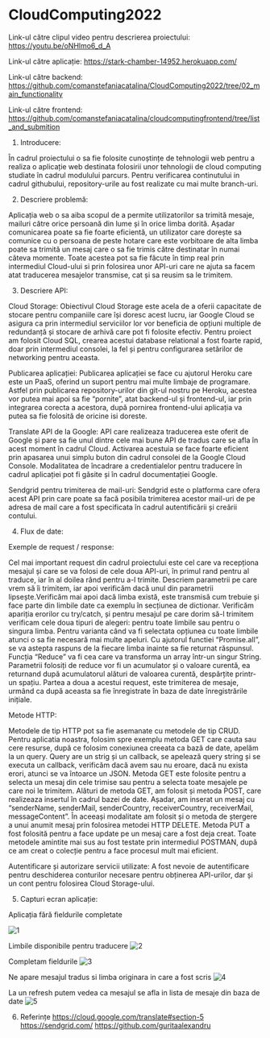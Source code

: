 # CloudComputing2022

Link-ul către clipul video pentru descrierea proiectului: https://youtu.be/oNHlmo6_d_A 

Link-ul către aplicație: https://stark-chamber-14952.herokuapp.com/ 

Link-ul către backend: https://github.com/comanstefaniacatalina/CloudComputing2022/tree/02_main_functionality 

Link-ul către frontend: 
https://github.com/comanstefaniacatalina/cloudcomputingfrontend/tree/list_and_submition 

1. Introducere:

În cadrul proiectului o sa fie folosite  cunoștințe de tehnologii web pentru a realiza o aplicație web destinata folosirii unor tehnologii de cloud computing studiate în cadrul modulului parcurs.
	Pentru verificarea continutului in cadrul githubului, repository-urile au fost realizate cu mai multe branch-uri.

2.  Descriere problemă:

Aplicația web o sa aiba scopul de a permite utilizatorilor sa trimită mesaje, mailuri către orice persoană din lume și în orice limba dorită. Așadar comunicarea poate sa fie foarte eficientă, un utilizator care dorește sa comunice cu o persoana de peste hotare care este vorbitoare de alta limba poate sa trimită un mesaj care o sa fie trimis către destinatar în numai câteva momente. Toate acestea pot sa fie făcute în timp real prin intermediul Cloud-ului si prin folosirea unor API-uri care ne ajuta sa facem atat traducerea mesajelor transmise, cat și sa reusim sa le trimitem.

3. Descriere API:

Cloud Storage: Obiectivul Cloud Storage este acela de a oferii capacitate de stocare pentru companiile care își doresc acest lucru, iar Google Cloud se asigura ca prin intermediul serviciilor lor vor beneficia de opțiuni multiple de redundanță și stocare de arhivă care pot fi folosite efectiv. Pentru proiect am folosit Cloud SQL, crearea acestui database relational a fost foarte rapid, doar prin intermediul consolei, la fel și pentru configurarea setărilor de networking pentru aceasta.

Publicarea aplicației: Publicarea aplicației se face cu ajutorul Heroku care este un PaaS, oferind un suport pentru mai multe limbaje de programare. Astfel prin publicarea repository-urilor din git-ul nostru pe Heroku, acestea vor putea mai apoi sa fie “pornite”, atat backend-ul și frontend-ul, iar prin integrarea corecta a acestora, după pornirea frontend-ului aplicația va putea sa fie folosită de oricine isi doreste.
	
Translate API de la Google: API care realizeaza traducerea este oferit de Google și pare sa fie unul dintre cele mai bune API de tradus care se afla în acest moment în cadrul Cloud. Activarea acestuia se face foarte eficient prin apasarea unui simplu buton din cadrul consolei de la Google Cloud Console. Modalitatea de încadrare a credentialelor pentru traducere în cadrul aplicației pot fi găsite și în cadrul documentației Google.

Sendgrid pentru trimiterea de mail-uri: Sendgrid este o platforma care ofera acest API prin care poate sa facă posibila trimiterea acestor mail-uri de pe adresa de mail care  a fost specificata în cadrul autentificării și creării contului.

4. Flux de date:

Exemple de request / response:

Cel mai important request din cadrul proiectului este cel care va recepționa mesajul și care se va folosi de cele doua API-uri, în primul rand pentru al traduce, iar în al doilea rând pentru a-l trimite.
Descriem parametrii pe care vrem să îi trimitem, iar apoi verificăm dacă unul din parametrii lipsește.Verificăm mai apoi dacă limba există, este transmisă cum trebuie și face parte din limbile date ca exemplu în secțiunea de dictionar.
Verificăm apariția erorilor cu try/catch, și pentru mesajul pe care dorim să-l trimitem verificam cele doua tipuri de alegeri: pentru toate limbile sau pentru o singura limba. Pentru varianta când va fi selectata opțiunea cu toate limbile atunci o sa fie necesară mai multe apeluri. Cu ajutorul functiei “Promise.all”, se va astepta raspuns de la fiecare limba inainte sa fie returnat răspunsul.
Funcția “Reduce” va fi cea care va transforma un array într-un singur String. Parametrii folosiți de reduce vor fi un acumulator și o valoare curentă, ea returnand după acumulatorul alături de valoarea curentă, despărțite printr-un spațiu.
Partea a doua a acestui request, este trimiterea de mesaje, urmând ca după aceasta sa fie înregistrate în baza de date înregistrările inițiale.

Metode HTTP: 

Metodele de tip HTTP pot sa fie asemanate cu metodele de tip CRUD.
Pentru aplicatia noastra, folosim spre exemplu metoda GET care cauta sau cere resurse, după ce folosim conexiunea creeata ca bază de date, apelăm la un query.
Query are un strig și un callback, se apelează query string și se executa un callback, verificăm dacă avem sau nu eroare, dacă nu exista erori, atunci se va întoarce un JSON.
Metoda GET este folosite pentru a selecta un mesaj din cele trimise sau pentru a selecta toate mesajele pe care noi le trimitem. Alături de metoda GET, am folosit și metoda POST, care realizeaza insertul în cadrul bazei de date. Așadar, am inserat un mesaj cu “senderName, senderMail, senderCountry, receiverCountry, receiverMail, messageContent”. În aceeași modalitate am folosit și o metoda de ștergere a unui anumit mesaj prin folosirea metodei HTTP DELETE. Metoda PUT a fost folosită pentru a face update pe un mesaj care a fost deja creat.
Toate metodele amintite mai sus au fost testate prin intermediul POSTMAN, după ce am creat o colecție pentru a face procesul mult mai eficient.



Autentificare și autorizare servicii utilizate: A fost nevoie de  autentificare pentru deschiderea conturilor necesare pentru obținerea API-urilor, dar și un cont pentru folosirea Cloud Storage-ului.



5. Capturi ecran aplicație:

Aplicația fără fieldurile completate

![1](https://user-images.githubusercontent.com/72125746/168474342-bca5f565-9f37-408f-987e-0fe4bc065089.png)

Limbile disponibile pentru traducere
![2](https://user-images.githubusercontent.com/72125746/168474481-c9e712c0-a73e-41be-b8b3-b0f6955a559e.png)

Completam fieldurile
![3](https://user-images.githubusercontent.com/72125746/168474485-a42fe3ef-8589-49b5-971b-1df288c2d705.png)

Ne apare mesajul tradus si limba originara in care a fost scris
![4](https://user-images.githubusercontent.com/72125746/168474491-fcae0a56-9c66-4b32-97d3-5dee7794f7af.png)

La un refresh putem vedea ca mesajul se afla in lista de mesaje din baza de date
![5](https://user-images.githubusercontent.com/72125746/168474496-26aac1c1-3fff-4c59-8e6e-cd8d5be6d3ef.png)



6. Referințe
https://cloud.google.com/translate#section-5 
https://sendgrid.com/ 
https://github.com/guritaalexandru

